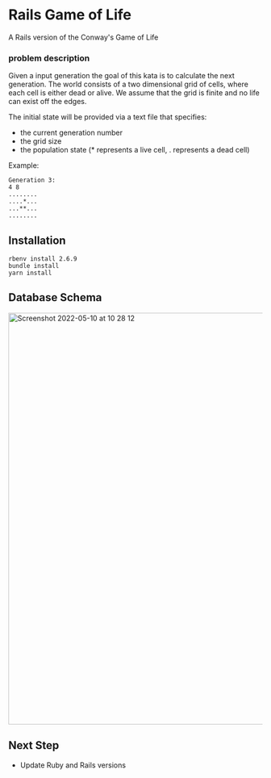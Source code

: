 # Rails Game of Life

A Rails version of the Conway's Game of Life

### problem description

Given a input generation the goal of this kata is to calculate the next generation. The world consists of a two dimensional grid of cells, where each cell is either dead or alive. We assume that the grid is finite and no life can exist off the edges.

The initial state will be provided via a text file that specifies:

- the current generation number
- the grid size
- the population state (* represents a live cell, . represents a dead cell)

Example: 

```
Generation 3:
4 8
........
....*...
...**...
........
```

## Installation

```
rbenv install 2.6.9
bundle install
yarn install
```

## Database Schema

<img width="816" alt="Screenshot 2022-05-10 at 10 28 12" src="https://user-images.githubusercontent.com/74740635/167584684-45182ab5-d3e9-4fc4-862e-e717b15d54fa.png">

## Next Step

- Update Ruby and Rails versions
